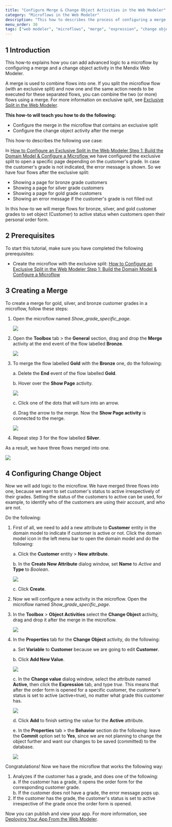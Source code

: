 ```yaml
---
title: "Configure Merge & Change Object Activities in the Web Modeler"
category: "Microflows in the Web Modeler"
description: "This how to describes the process of configuring a merge and a change object activity in the Mendix Web Modeler."
menu_order: 30
tags: ["web modeler", "microflows", "merge", "expression", "change object"]
---
```


## 1 Introduction 

This how-to explains how you can add advanced logic to a microflow by configuring a merge and a change object activity in the Mendix Web Modeler. 

A merge is used to combine flows into one. If you split the microflow flow (with an exclusive split) and now one and the same action needs to be executed for these separated flows, you can combine the two (or more) flows using a merge. For more information on exclusive split, see [Exclusive Split in the Web Modeler](microflows-exclusive-split-wm).

**This how-to will teach you how to do the following:**

* Configure the merge in the microflow that contains an exclusive split
* Configure the change object activity after the merge

This how-to describes the following use case: 

In  [How to Configure an Exclusive Split in the Web Modeler Step 1: Build the Domain Model & Configure a Microflow ](microflows-how-to-configure-exclsplit-p1-wm) we have configured the exclusive split to open a specific page depending on the customer's grade. In case the customer's grade is not indicated, the error message is shown. So we have four flows after the exclusive split: 

* Showing a page for bronze  grade customers
* Showing a page for silver grade customers
* Showing a page for gold grade customers
* Showing an error message if the customer's grade is not filled out

In this how-to we will merge flows for bronze, silver, and gold customer grades to set object (Customer) to active status when customers open their personal order form. 

## 2 Prerequisites

To start this tutorial, make sure you have completed the following prerequisites:

* Create the microflow with the exclusive split: [How to Configure an Exclusive Split in the Web Modeler Step 1: Build the Domain Model & Configure a Microflow](microflows-how-to-configure-exclsplit-p1-wm)

## 3 Creating a Merge

To create a merge for gold, silver, and bronze customer grades in a microflow, follow these steps:

1. Open the microflow named *Show_grade_specific_page*.

    ![](attachments/microflows-how-to-merge-and-change-object-wm/wm-microflow-without-merge.png)

2. Open the **Toolbox** tab > the **General** section, drag and drop the **Merge** activity at the end event of the flow labelled **Bronze**. 

    ![](attachments/microflows-how-to-merge-and-change-object-wm/wm-adding-merge.png)

3. To merge the flow labelled **Gold** with the **Bronze** one, do the following:<br/>

    a. Delete the **End** event of the flow labelled **Gold**.<br/>

    b. Hover over the **Show Page** activity.<br/>

    ![](attachments/microflows-how-to-merge-and-change-object-wm/wm-hover-over.png)<br/>

    c. Click one of the dots that will turn into an arrow.<br/>

    d. Drag the arrow to the merge. Now the **Show Page activity** is connected to the merge.

    ![](attachments/microflows-how-to-merge-and-change-object-wm/wm-connecting-activity-and-merge.png)<br/> 

4. Repeat step 3 for the flow labelled **Silver**. 

As a result, we have three flows merged into one.

![](attachments/microflows-how-to-merge-and-change-object-wm/wm-flows-into-one.png)

## 4 Configuring Change Object

Now we will add logic to the microflow. We have merged three flows into one, because we want to set customer's status to active irrespectively of their grades. Setting the status of the customers to active can be used, for example, to identify who of the customers are using their account, and who are not.

 Do the following:

1.  First of all, we need to add a new attribute to **Customer** entity in the domain model to indicate if customer is active or not. Click the domain model icon in the left menu bar to open the domain model and do the following:<br/>

    a. Click the **Customer** entity > **New attribute**.<br/>

    b. In the **Create New Attribute** dialog window, set **Name** to *Active* and **Type** to *Boolean*.<br/> 

    ![](attachments/microflows-how-to-merge-and-change-object-wm/wm-new-attribute-active.png)<br/>

    c. Click **Create**.

2. Now we will configure a new activity in the microflow. Open the microflow named *Show_grade_specific_page*.
3.  In the **Toolbox** > **Object Activities** select the **Change Object** activity, drag and drop it after the merge in the microflow.

     ![](attachments/microflows-how-to-merge-and-change-object-wm/wm-change-object-added.png)

4.  In the **Properties** tab for the **Change Object** activity, do the following:<br/>

    a. Set **Variable** to **Customer** because we are going to edit **Customer**.<br/>

    b. Click **Add New Value**.<br/>

    ![](attachments/microflows-how-to-merge-and-change-object-wm/wm-change-object-add-new-value.png)<br/>

    c. In the **Change value** dialog window, select the attribute named **Active**, then click the **Expression** tab, and type *true*. This means that after the order form is opened for a specific customer, the customer's status is set to active (active=true), no matter what grade this customer has.<br/> 

    ![](attachments/microflows-how-to-merge-and-change-object-wm/wm-change-value-expression-editor.png)<br/>

    d. Click **Add** to finish setting the value for the **Active** attribute.<br/>

    e. In the **Properties** tab > the **Behavior** section do the following: leave the **Commit** option set to **Yes**, since we are not planning to change the object further and want our changes to be saved (committed) to the database.  <br/>

    ![](attachments/microflows-how-to-merge-and-change-object-wm/wm-change-object-properties.png)

Congratulations! Now we have the microflow that works the following way:

1. Analyzes if the customer has a grade, and does one of the following:<br/>
   a. If the customer has a grade, it opens the order form for the corresponding customer grade.<br/>
   b. If the customer does not have a grade, the error message pops up.<br/>
2. If the customer has the grade, the customer's status is set to active irrespective of the grade once the order form is opened.

Now you can publish and view your app. For more information, see [Deploying Your App From the Web Modeler](deployment-wm).

